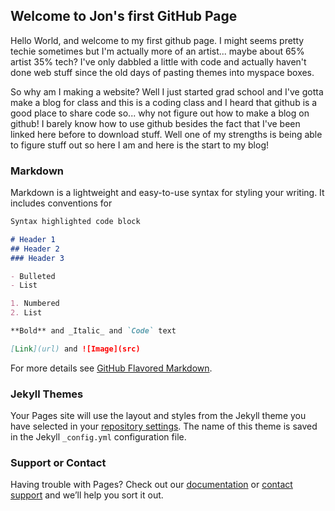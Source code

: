 ## Welcome to Jon's first GitHub Page

Hello World, and welcome to my first github page. I might seems pretty techie sometimes but I'm actually more of an artist... maybe about 65% artist 35% tech? I've only dabbled a little with code and actually haven't done web stuff since the old days of pasting themes into myspace boxes. 

So why am I making a website? Well I just started grad school and I've gotta make a blog for class and this is a coding class and I heard that github is a good place to share code so... why not figure out how to make a blog on github! I barely know how to use github besides the fact that I've been linked here before to download stuff. Well one of my strengths is being able to figure stuff out so here I am and here is the start to my blog!

### Markdown

Markdown is a lightweight and easy-to-use syntax for styling your writing. It includes conventions for

```markdown
Syntax highlighted code block

# Header 1
## Header 2
### Header 3

- Bulleted
- List

1. Numbered
2. List

**Bold** and _Italic_ and `Code` text

[Link](url) and ![Image](src)
```

For more details see [GitHub Flavored Markdown](https://guides.github.com/features/mastering-markdown/).

### Jekyll Themes

Your Pages site will use the layout and styles from the Jekyll theme you have selected in your [repository settings](https://github.com/phanman71/jons_github/settings). The name of this theme is saved in the Jekyll `_config.yml` configuration file.

### Support or Contact

Having trouble with Pages? Check out our [documentation](https://docs.github.com/categories/github-pages-basics/) or [contact support](https://github.com/contact) and we’ll help you sort it out.


